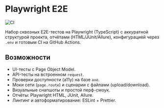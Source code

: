 # Playwright E2E

![CI](https://github.com/lazviktor/tests_example/actions/workflows/playwright.yml/badge.svg)

Набор сквозных E2E-тестов на Playwright (TypeScript) с аккуратной структурой проекта, отчётами (HTML/JUnit/Allure), конфигурацией через `.env` и готовым CI на GitHub Actions.

## Возможности
- UI-тесты с Page Object Model.
- API-тесты на встроенном `request`.
- Проверки доступности (a11y) на базе `axe`.
- Моки сети (`page.route`) и сценарии с файлами (upload/download).
- Визуальные снапшоты и простой перф-смоук.
- Отчёты: Playwright HTML, JUnit, Allure.
- Линтинг и автоформатирование: ESLint + Prettier.

